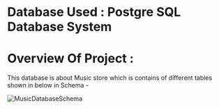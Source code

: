 # Database Used : Postgre SQL Database System

# Overview Of Project :
This database is about Music store which is contains of different tables shown in below in Schema -  

![MusicDatabaseSchema](https://github.com/Kaminibobade/SQL-Portfolio-Projects/assets/123965994/37b8867e-a32d-412d-b3dc-2280c8839719)

